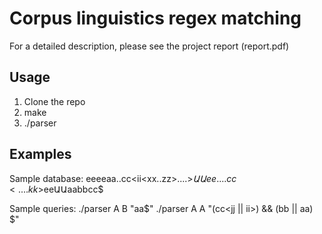 Corpus linguistics regex matching
===========

For a detailed description, please see the project report (report.pdf)

Usage
-----------
1. Clone the repo
2. make
3. ./parser <word> <lemma> <tags>

Examples
-----------

Sample database:
eeeeaa..cc<ii<xx..zz>....>$ԱԱee....cc<....kk>$eeԱԱaabbcc$

Sample queries:
./parser A B "aa$"
./parser A A "(cc<jj || ii>) && (bb || aa) $"
